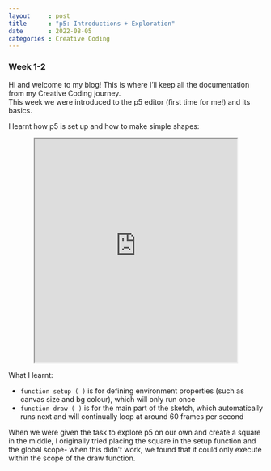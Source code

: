 ```yaml
---
layout     : post
title      : "p5: Introductions + Exploration"
date       : 2022-08-05
categories : Creative Coding
---
```


### Week 1-2

Hi and welcome to my blog! This is where I’ll keep all the documentation from my Creative Coding journey.   
This week we were introduced to the p5 editor (first time for me!) and its basics.  

I learnt how p5 is set up and how to make simple shapes:
<iframe width=400 height=442 style="display: block; margin: 0 auto" src="https://editor.p5js.org/elishafitri/full/htrJ3R_vq"></iframe>

What I learnt:
- `function setup ( )` is for defining environment properties (such as canvas size and bg colour), which will only run once
- `function draw ( )` is for the main part of the sketch, which automatically runs next and will continually loop  at around 60 frames per second

When we were given the task to explore p5 on our own and create a square in the middle, I originally tried placing the square in the setup function and the global scope- when this didn’t work, we found that it could only execute within the scope of the draw function. 